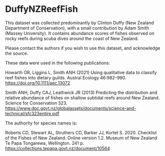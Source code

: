 # DuffyNZReefFish

This dataset was collected predominantly by Clinton Duffy (New Zealand Department of Conservation), with a small contribution by Adam Smith (Massey University). It contains abundance scores of fishes observed on rocky reefs during scuba dives around the coast of New Zealand. 

Please contact the authors if you wish to use this dataset, and acknowledge the source. 

These data were used in the following publications:

Howarth OR, Liggins L, Smith ANH (2021) Using qualitative data to classify reef fishes into dietary guilds. Austral Ecology 46:982–990. https://doi.org/10.1111/aec.13072

Smith ANH, Duffy CAJ, Leathwick JR (2013) Predicting the distribution and relative abundance of fishes on shallow subtidal reefs around New Zealand. Science for Conservation 323. https://www.doc.govt.nz/globalassets/documents/science-and-technical/sfc323entire.pdf

The authority for species names is:

Roberts CD, Stewart AL, Struthers CD, Barker JJ, Kortet S. 2020. Checklist of the Fishes of New Zealand. Online version 1.2. Museum of New Zealand Te Papa Tongarewa, Wellington. 241 p. https://collections.tepapa.govt.nz/document/10564
